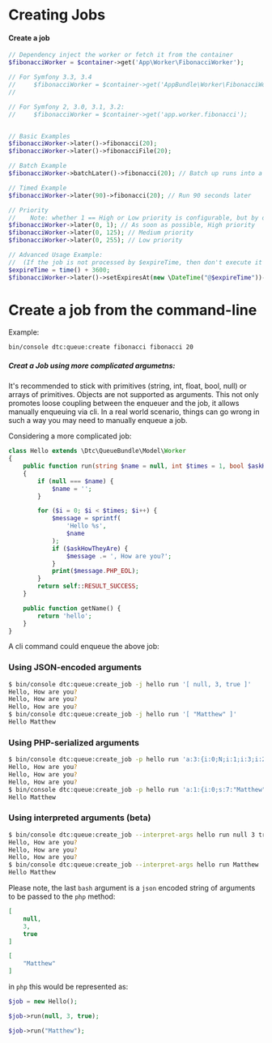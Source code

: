 # Creating Jobs

#### Create a job

```php
// Dependency inject the worker or fetch it from the container
$fibonacciWorker = $container->get('App\Worker\FibonacciWorker');

// For Symfony 3.3, 3.4
//     $fibonacciWorker = $container->get('AppBundle\Worker\FibonacciWorker');
//

// For Symfony 2, 3.0, 3.1, 3.2:
//     $fibonacciWorker = $container->get('app.worker.fibonacci');


// Basic Examples
$fibonacciWorker->later()->fibonacci(20);
$fibonacciWorker->later()->fibonacciFile(20);

// Batch Example
$fibonacciWorker->batchLater()->fibonacci(20); // Batch up runs into a single run

// Timed Example
$fibonacciWorker->later(90)->fibonacci(20); // Run 90 seconds later

// Priority
//    Note: whether 1 == High or Low priority is configurable, but by default it is High
$fibonacciWorker->later(0, 1); // As soon as possible, High priority
$fibonacciWorker->later(0, 125); // Medium priority
$fibonacciWorker->later(0, 255); // Low priority

// Advanced Usage Example:
//  (If the job is not processed by $expireTime, then don't execute it ever...)
$expireTime = time() + 3600;
$fibonacciWorker->later()->setExpiresAt(new \DateTime("@$expireTime"))->fibonacci(20); // Must be run within the hour or not at all
```

# Create a job from the command-line

Example:
```bash
bin/console dtc:queue:create fibonacci fibonacci 20
```

##### Creat a Job using more complicated argumetns:

It's recommended to stick with primitives (string, int, float, bool, null) or arrays of primitives. Objects are not
supported as arguments. This not only promotes loose coupling between the enqueuer and the job, it allows manually
enqueuing via cli. In a real world scenario, things can go wrong in such a way you may need to manually enqueue a job.

Considering a more complicated job:

```php
class Hello extends \Dtc\QueueBundle\Model\Worker
{
    public function run(string $name = null, int $times = 1, bool $askHowTheyAre = false): int
    {
        if (null === $name) {
            $name = '';
        }

        for ($i = 0; $i < $times; $i++) {
            $message = sprintf(
                'Hello %s',
                $name
            );
            if ($askHowTheyAre) {
                $message .= ', How are you?';
            }
            print($message.PHP_EOL);
        }
        return self::RESULT_SUCCESS;
    }

    public function getName() {
        return 'hello';
    }
}
```

A cli command could enqueue the above job:

### Using JSON-encoded arguments

```bash
$ bin/console dtc:queue:create_job -j hello run '[ null, 3, true ]'
Hello, How are you?
Hello, How are you?
Hello, How are you?
$ bin/console dtc:queue:create_job -j hello run '[ "Matthew" ]'
Hello Matthew
```

### Using PHP-serialized arguments

```bash
$ bin/console dtc:queue:create_job -p hello run 'a:3:{i:0;N;i:1;i:3;i:2;b:1;}'
Hello, How are you?
Hello, How are you?
Hello, How are you?
$ bin/console dtc:queue:create_job -p hello run 'a:1:{i:0;s:7:"Matthew";}'
Hello Matthew
```

### Using interpreted arguments (beta)

```bash
$ bin/console dtc:queue:create_job --interpret-args hello run null 3 true
Hello, How are you?
Hello, How are you?
Hello, How are you?
$ bin/console dtc:queue:create_job --interpret-args hello run Matthew
Hello Matthew
```


Please note, the last `bash` argument is a `json` encoded string of arguments to be passed to the `php` method:

```json
[
    null,
    3,
    true
]
```

```json
[
    "Matthew"
]
```

in `php` this would be represented as:

```php
$job = new Hello();

$job->run(null, 3, true);

$job->run("Matthew");
```